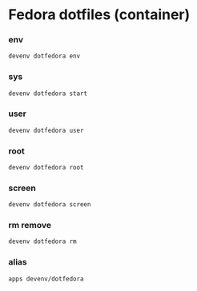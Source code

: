 # Fedora dotfiles (container)

### env
```sh
devenv dotfedora env
```

### sys
```sh
devenv dotfedora start
```

### user
```sh interactive
devenv dotfedora user
```

### root
```sh interactive
devenv dotfedora root
```

### screen
```sh interactive
devenv dotfedora screen
```

### rm remove
```sh
devenv dotfedora rm
```

### alias
```sh interactive
apps devenv/dotfedora
```
